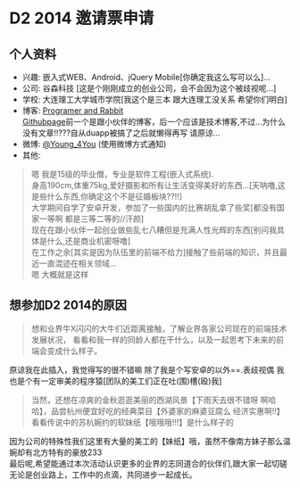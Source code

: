 # D2 2014 邀请票申请

## 个人资料

- 兴趣: 嵌入式WEB、Android、jQuery Mobile[你确定我这么写可以么]...
- 公司: 谷森科技 [这是个刚刚成立的创业公司，会不会因为这个被歧视呢...]
- 学校: 大连理工大学城市学院[我这个是三本 跟大连理工没关系 希望你们明白]
- 博客:
		[Programer and Rabbit](http://probit.vipsinaapp.com/)    
		[Githubpage](http://marnon7.github.io/)前一个是跟小伙伴的博客，后一个应该是技术博客,不过...为什么没有文章!!???自从duapp被搞了之后就懒得再写 请原谅...
- 微博: [@Young_4You](http://weibo.com/foreveryoung4you/) (使用微博方式通知)
- 其他:   
>	嗯 我是15级的毕业僧，专业是软件工程(嵌入式系统).  
>	身高190cm,体重75kg,爱好摄影和所有让生活变得美好的东西...[天呐噜,这是些什么东西,你确定这个不是征婚板块??!!]  
>	大学期间自学了安卓开发，参加了一些国内的比赛胡乱拿了些奖[都没有国家一等啊 都是三等二等的//汗颜]  
>	现在在跟小伙伴一起创业做些乱七八糟但是充满人性光辉的东西[别问我具体是什么,还是商业机密呀噜]   
>	在工作之余[其实是因为队伍里的前端不给力]接触了些前端的知识，并且最近一直混迹在相关领域...   
嗯 大概就是这样

## 想参加D2 2014的原因

>想和业界牛X闪闪的大牛们近距离接触，了解业界各家公司现在的前端技术发展状况，
看看和我一样的同龄人都在干什么，以及一起思考下未来的前端会变成什么样子。  

原谅我在此插入，我觉得写的很不错嘛 除了我是个写安卓的以外==.表歧视偶 我也是个有一定审美的程序猿[团队的美工们正在吐(围)槽(殴)我]    


>当然，还想在凉爽的金秋逛逛美丽的西湖风景【下雨天去很不错呀 啊哈哈】，品尝杭州便宜好吃的经典菜目【外婆家的麻婆豆腐么 经济实惠啊!!】看看传说中的苏杭婉约的软妹纸【哦哦哦!!!】是什么样子的    

因为公司的特殊性我们这里有大量的美工的【妹纸】哦，虽然不像南方妹子那么温婉却有北方特有的豪放233   
最后呢,希望能通过本次活动认识更多的业界的志同道合的伙伴们,跟大家一起切磋无论是创业路上，工作中的点滴，共同进步一起成长。